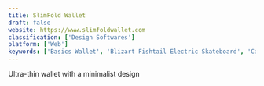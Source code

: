 ```yaml
---
title: SlimFold Wallet
draft: false 
website: https://www.slimfoldwallet.com
classification: ['Design Softwares']
platform: ['Web']
keywords: ['Basics Wallet', 'Blizart Fishtail Electric Skateboard', 'CardStar', 'Compact Coin', 'Craft Wallet', 'FidMe', 'Key Ring Reward Cards', 'Loyalty Card Keychain', 'Minimo Wallet', 'Mnmllist', 'Payoneer', 'Secrid', 'Stocard', 'Swift', 'The Flip Wallet', 'VirtualCards', 'Woolet', 'iKeyp']
---
```

Ultra-thin wallet with a minimalist design